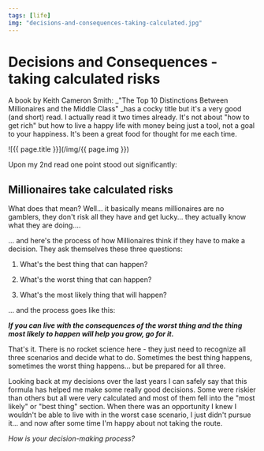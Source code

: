 ```yaml
---
tags: [life]
img: "decisions-and-consequences-taking-calculated.jpg"
---
```


# Decisions and Consequences - taking calculated risks


A book by Keith Cameron Smith: _"The Top 10 Distinctions Between Millionaires and the Middle Class" _has a cocky title but it's a very good (and short) read. I actually read it two times already. It's not about "how to get rich" but how to live a happy life with money being just a tool, not a goal to your happiness. It's been a great food for thought for me each time.

<!--More-->

![{{ page.title }}](/img/{{ page.img }})

Upon my 2nd read one point stood out significantly:

## Millionaires take calculated risks

What does that mean? Well... it basically means millionaires are no gamblers, they don't risk all they have and get lucky... they actually know what they are doing....

... and here's the process of how Millionaires think if they have to make a decision. They ask themselves these three questions:

1) What's the best thing that can happen?

2) What's the worst thing that can happen?

3) What's the most likely thing that will happen?

... and the process goes like this:

_**If you can live with the consequences of the worst thing and the thing most likely to happen will help you grow, go for it.**_

That's it. There is no rocket science here - they just need to recognize all three scenarios and decide what to do. Sometimes the best thing happens, sometimes the worst thing happens... but be prepared for all three.

Looking back at my decisions over the last years I can safely say that this formula has helped me make some really good decisions. Some were riskier than others but all were very calculated and most of them fell into the "most likely" or "best thing" section. When there was an opportunity I knew I wouldn't be able to live with in the worst case scenario, I just didn't pursue it... and now after some time I'm happy about not taking the route.

_How is your decision-making process?_

  


  
  
  
 

  



[n]: https://michael.gratis/nozbe